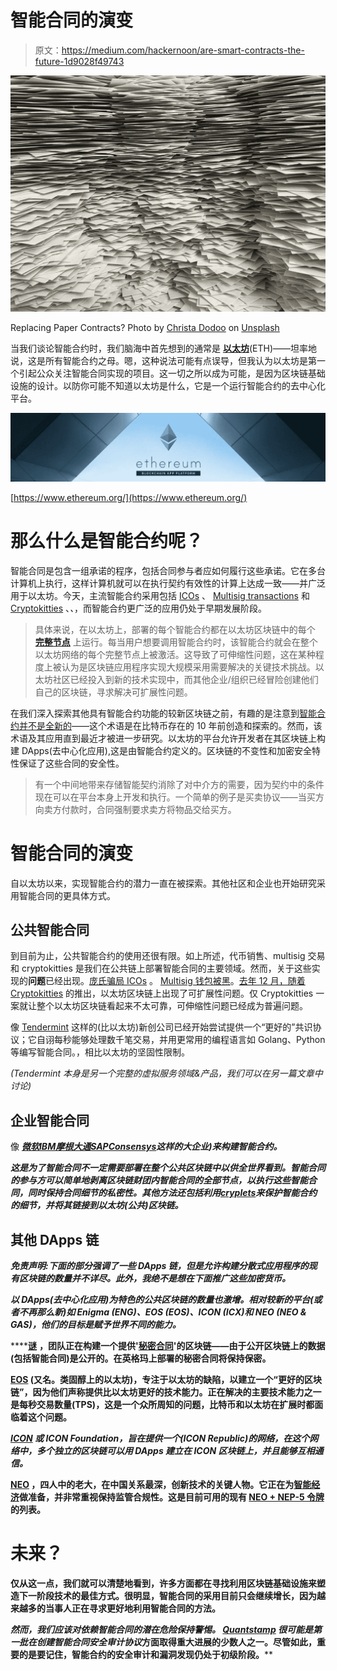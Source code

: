 # 智能合同的演变

> 原文：<https://medium.com/hackernoon/are-smart-contracts-the-future-1d9028f49743>

![](img/026c64796f0aa6b40ca3b2689835e41e.png)

Replacing Paper Contracts? Photo by [Christa Dodoo](https://unsplash.com/photos/MldQeWmF2_g?utm_source=unsplash&utm_medium=referral&utm_content=creditCopyText) on [Unsplash](https://unsplash.com/search/photos/paper?utm_source=unsplash&utm_medium=referral&utm_content=creditCopyText)

当我们谈论智能合约时，我们脑海中首先想到的通常是 [**以太坊**](https://www.ethereum.org/)(ETH)——坦率地说，这是所有智能合约之母。嗯，这种说法可能有点误导，但我认为以太坊是第一个引起公众关注智能合同实现的项目。这一切之所以成为可能，是因为区块链基础设施的设计。以防你可能不知道以太坊是什么，它是一个运行智能合约的去中心化平台。

![](img/dcc4b4fda2513a291daac0e21382ada3.png)

[https://www.ethereum.org/](https://www.ethereum.org/)

# 那么什么是智能合约呢？

智能合同是包含一组承诺的程序，包括合同参与者应如何履行这些承诺。它在多台计算机上执行，这样计算机就可以在执行契约有效性的计算上达成一致——并广泛用于以太坊。今天，主流智能合约采用包括 [ICOs](https://www.investopedia.com/terms/i/initial-coin-offering-ico.asp) 、 [Multisig transactions](/hellogold/ethereum-multi-signature-wallets-77ab926ab63b) 和 [Cryptokitties](https://www.cryptokitties.co/) 、*、*，而智能合约更广泛的应用仍处于早期发展阶段。

> 具体来说，在以太坊上，部署的每个智能合约都在以太坊区块链中的每个 [**完整节点**](https://blockgeeks.com/guides/what-are-ethereum-nodes-and-sharding/) 上运行。每当用户想要调用智能合约时，该智能合约就会在整个以太坊网络的每个完整节点上被激活。这导致了可伸缩性问题，这在某种程度上被认为是区块链应用程序实现大规模采用需要解决的关键技术挑战。以太坊社区已经投入到新的技术实现中，而其他企业/组织已经冒险创建他们自己的区块链，寻求解决可扩展性问题。

在我们深入探索其他具有智能合约功能的较新区块链之前，有趣的是注意到[智能合约并不是全新的](https://www.cryptoninjas.net/what-are-smart-contracts/)——这个术语是在比特币存在的 10 年前创造和探索的。然而，该术语及其应用直到最近才被进一步研究。以太坊的平台允许开发者在其区块链上构建 DApps(去中心化应用),这是由智能合约定义的。区块链的不变性和加密安全特性保证了这些合同的安全性。

> 有一个中间地带来存储智能契约消除了对中介方的需要，因为契约中的条件现在可以在平台本身上开发和执行。一个简单的例子是买卖协议——当买方向卖方付款时，合同强制要求卖方将物品交给买方。

# 智能合同的演变

自以太坊以来，实现智能合约的潜力一直在被探索。其他社区和企业也开始研究采用智能合同的更具体方式。

## 公共智能合同

到目前为止，公共智能合约的使用还很有限。如上所述，代币销售、multisig 交易和 cryptokitties 是我们在公共链上部署智能合同的主要领域。然而，关于这些实现的**问题**已经出现。[庞氏骗局 ICOs](https://www.wired.com/story/cryptocurrency-scams-ico-trolling/) 。 [Multisig 钱包被黑](https://cointelegraph.com/news/parity-multisig-wallet-hacked-or-how-come)。[去年 12 月，随着 Cryptokitties](https://www.coindesk.com/cat-fight-ethereum-users-clash-cryptokitties-congestion/) 的推出，以太坊区块链上出现了可扩展性问题。仅 Cryptokitties 一案就让整个以太坊区块链看起来不太可靠，可伸缩性问题已经成为普遍问题。

像 [Tendermint](https://tendermint.com/) 这样的(比以太坊)新创公司已经开始尝试提供一个“更好的”共识协议；它自诩每秒能够处理数千笔交易，并用更常用的编程语言如 Golang、Python 等编写智能合同。，相比以太坊的坚固性限制。

*(Tendermint 本身是另一个完整的虚拟服务领域&产品，我们可以在另一篇文章中讨论)*

## 企业智能合同

像 [***微软***](https://azure.microsoft.com/en-us/blog/introducing-enterprise-smart-contracts/)[***IBM***](https://console.bluemix.net/docs/services/IoT/blockchain/dev_blockchain.html)*[***摩根大通******SAP***](https://www.jpmorgan.com/global/Quorum)[***Consensys***](https://new.consensys.net/)**这样的大企业)来构建智能合约。***

***这是为了智能合同不一定需要部署在整个公共区块链中以供全世界看到。智能合同的参与方可以简单地剥离区块链财团内智能合同的全部节点，以执行这些智能合同，同时保持合同细节的私密性。其他方法还包括利用[c*ryplets*](https://github.com/Azure/azure-blockchain-projects/blob/master/bletchley/CryptletsDeepDive.md)*来保护智能合约的细节，并将其链接到以太坊(公共)区块链。****

## ******其他 DApps 链******

*****免责声明:下面的部分强调了一些 DApps 链，但是允许构建分散式应用程序的现有区块链的数量并不详尽。此外，我绝不是想在下面推广这些加密货币。*****

****以 DApps(去中心化应用)为特色的公共区块链的数量也激增。相对较新的平台*(或者不再那么新)*如 Enigma (ENG)、EOS (EOS)、ICON (ICX)和 NEO (NEO & GAS)，他们的目标是赋予世界不同的能力。****

****[**谜**](https://enigma.co/) **，**团队正在构建一个提供'[秘密合同](https://blog.enigma.co/defining-secret-contracts-f40ddee67ef2)'的区块链——由于公开区块链上的数据(包括智能合同)是公开的。在英格玛上部署的秘密合同将保持保密。****

****[**EOS**](https://eos.io) (又名。类固醇上的以太坊)，专注于以太坊的缺陷，以建立一个“更好的区块链”，因为他们声称提供比以太坊更好的技术能力。正在解决的主要技术能力之一是每秒交易数量(TPS)，这是一个众所周知的问题，比特币和以太坊在扩展时都面临着这个问题。****

****[**ICON**](https://icon.foundation/?lang=en) 或 ICON Foundation，旨在提供一个*(ICON Republic)*的网络，在这个网络中，多个独立的区块链可以用 DApps 建立在 ICON 区块链上，并且能够互相通信。****

****[**NEO**](https://neo.org) ，四人中的老大，在中国关系最深，创新技术的关键人物。它正在为[智能经济](/@MalcolmLerider/what-is-neo-smart-economy-381a4c6ee286)做准备，并非常重视保持监管合规性。这是目前可用的现有 [NEO + NEP-5 令牌](http://neonetwork.io/)的列表。****

# ****未来？****

****仅从这一点，我们就可以清楚地看到，许多方面都在寻找利用区块链基础设施来塑造下一阶段技术的最佳方式。很明显，智能合同的采用目前只会继续增长，因为越来越多的当事人正在寻求更好地利用智能合同的方法。****

****然而，我们应该对依赖智能合同的潜在危险保持警惕。 [**Quantstamp**](https://quantstamp.com/) 很可能是第一批在创建*智能合同安全审计协议*方面取得重大进展的少数人之一。尽管如此，重要的是要记住，智能合约的安全审计和漏洞发现仍处于初级阶段。****